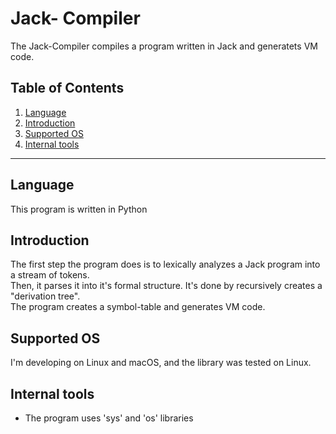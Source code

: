 <h1> Jack- Compiler</h1>
<p>The Jack-Compiler compiles a program written in Jack and generatets VM code.</p>

## Table of Contents

1. [Language](#Language)
2. [Introduction](#introduction)
5. [Supported OS](#supported-os)
6. [Internal tools](#Internal-tools)

---

## Language

This program is written in Python
<br>

## Introduction

The first step the program does is to lexically analyzes a Jack program into a stream of tokens.<br>
Then, it parses it into it's formal structure. It's done by recursively creates a "derivation tree".<br>
The program creates a symbol-table and generates VM code.
<br>


## Supported OS

I'm developing on Linux and macOS, and the library was tested on Linux.

## Internal tools

- The program uses 'sys' and 'os' libraries
    
